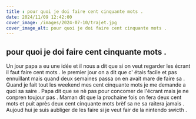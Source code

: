 ```yaml
---
title : pour quoi je doi faire cent cinquante mots .
date: 2024/11/09 12:42:00
cover_image: /images/2024-07-10/trajet.jpg
cover_image_alt: pour quoi je doi faire cent cinquante mots .
---
```


## pour quoi je doi faire cent cinquante mots . ##
Un jour papa a eu une idée et il nous a dit que si on veut regarder les écrant il faut faire cent  mots .
le premier jour on a dit que c' étais facile et pas ennuillant  mais quand deux semaines passa on en avait mare de faire sa .
Quand je fait tout les weekend mes cent cinquante mots je me demande a quoi sa saire .
Papa dit que se nè pas pour concomer  de l'écrant mais je ne conpren toujour pas .
Maman dit que la prochaine fois on fera deux cent mots  et puit après deux cent cinquante mots brèf sa ne sa raitera jamais .
Aujoud hui je suis aubliger de les faire si je veut fair de la nintendo swicth .